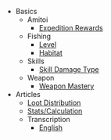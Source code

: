 <!-- _sidebar.md -->

- Basics
    - Amitoi
        - [Expedition Rewards](doll/expeditionRewards)
    - Fishing
        - [Level](fish/Level)
        - [Habitat](fish/Info)
    - Skills
        - [Skill Damage Type](skill/DamageType)
    - Weapon
        - [Weapon Mastery](weapon/mLevel)
- Articles
    - [Loot Distribution](Articles/lootdist)
    - [Stats/Calculation](Articles/stats)
    - Transcription
        - [English](Articles/transcription_output_english)